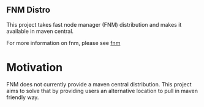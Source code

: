 FNM Distro
----------

This project takes fast node manager (FNM) distribution and makes it available in maven central.

For more information on fnm, please see [fnm](https://github.com/Schniz/fnm/)

# Motivation #

FNM does not currently provide a maven central distribution.  This project aims to solve that by providing users an alternative location to pull in maven friendly way.
